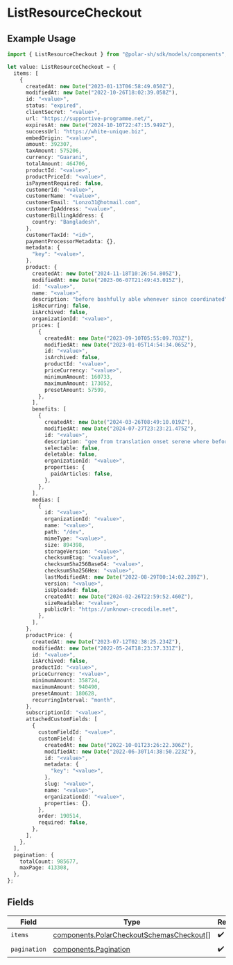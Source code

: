 # ListResourceCheckout

## Example Usage

```typescript
import { ListResourceCheckout } from "@polar-sh/sdk/models/components";

let value: ListResourceCheckout = {
  items: [
    {
      createdAt: new Date("2023-01-13T06:58:49.050Z"),
      modifiedAt: new Date("2022-10-26T18:02:39.058Z"),
      id: "<value>",
      status: "expired",
      clientSecret: "<value>",
      url: "https://supportive-programme.net/",
      expiresAt: new Date("2024-10-10T22:47:15.949Z"),
      successUrl: "https://white-unique.biz",
      embedOrigin: "<value>",
      amount: 392307,
      taxAmount: 575206,
      currency: "Guarani",
      totalAmount: 464706,
      productId: "<value>",
      productPriceId: "<value>",
      isPaymentRequired: false,
      customerId: "<value>",
      customerName: "<value>",
      customerEmail: "Lonzo31@hotmail.com",
      customerIpAddress: "<value>",
      customerBillingAddress: {
        country: "Bangladesh",
      },
      customerTaxId: "<id>",
      paymentProcessorMetadata: {},
      metadata: {
        "key": "<value>",
      },
      product: {
        createdAt: new Date("2024-11-18T10:26:54.805Z"),
        modifiedAt: new Date("2023-06-07T21:49:43.015Z"),
        id: "<value>",
        name: "<value>",
        description: "before bashfully able whenever since coordinated",
        isRecurring: false,
        isArchived: false,
        organizationId: "<value>",
        prices: [
          {
            createdAt: new Date("2023-09-10T05:55:09.703Z"),
            modifiedAt: new Date("2023-01-05T14:54:34.065Z"),
            id: "<value>",
            isArchived: false,
            productId: "<value>",
            priceCurrency: "<value>",
            minimumAmount: 160733,
            maximumAmount: 173052,
            presetAmount: 57599,
          },
        ],
        benefits: [
          {
            createdAt: new Date("2024-03-26T08:49:10.019Z"),
            modifiedAt: new Date("2024-07-27T23:23:21.475Z"),
            id: "<value>",
            description: "gee from translation onset serene where before soon",
            selectable: false,
            deletable: false,
            organizationId: "<value>",
            properties: {
              paidArticles: false,
            },
          },
        ],
        medias: [
          {
            id: "<value>",
            organizationId: "<value>",
            name: "<value>",
            path: "/dev",
            mimeType: "<value>",
            size: 894398,
            storageVersion: "<value>",
            checksumEtag: "<value>",
            checksumSha256Base64: "<value>",
            checksumSha256Hex: "<value>",
            lastModifiedAt: new Date("2022-08-29T00:14:02.289Z"),
            version: "<value>",
            isUploaded: false,
            createdAt: new Date("2024-02-26T22:59:52.460Z"),
            sizeReadable: "<value>",
            publicUrl: "https://unknown-crocodile.net",
          },
        ],
      },
      productPrice: {
        createdAt: new Date("2023-07-12T02:38:25.234Z"),
        modifiedAt: new Date("2022-05-24T18:23:37.331Z"),
        id: "<value>",
        isArchived: false,
        productId: "<value>",
        priceCurrency: "<value>",
        minimumAmount: 358724,
        maximumAmount: 940490,
        presetAmount: 180628,
        recurringInterval: "month",
      },
      subscriptionId: "<value>",
      attachedCustomFields: [
        {
          customFieldId: "<value>",
          customField: {
            createdAt: new Date("2022-10-01T23:26:22.306Z"),
            modifiedAt: new Date("2022-06-30T14:38:50.223Z"),
            id: "<value>",
            metadata: {
              "key": "<value>",
            },
            slug: "<value>",
            name: "<value>",
            organizationId: "<value>",
            properties: {},
          },
          order: 190514,
          required: false,
        },
      ],
    },
  ],
  pagination: {
    totalCount: 985677,
    maxPage: 413308,
  },
};
```

## Fields

| Field                                                                                                | Type                                                                                                 | Required                                                                                             | Description                                                                                          |
| ---------------------------------------------------------------------------------------------------- | ---------------------------------------------------------------------------------------------------- | ---------------------------------------------------------------------------------------------------- | ---------------------------------------------------------------------------------------------------- |
| `items`                                                                                              | [components.PolarCheckoutSchemasCheckout](../../models/components/polarcheckoutschemascheckout.md)[] | :heavy_check_mark:                                                                                   | N/A                                                                                                  |
| `pagination`                                                                                         | [components.Pagination](../../models/components/pagination.md)                                       | :heavy_check_mark:                                                                                   | N/A                                                                                                  |